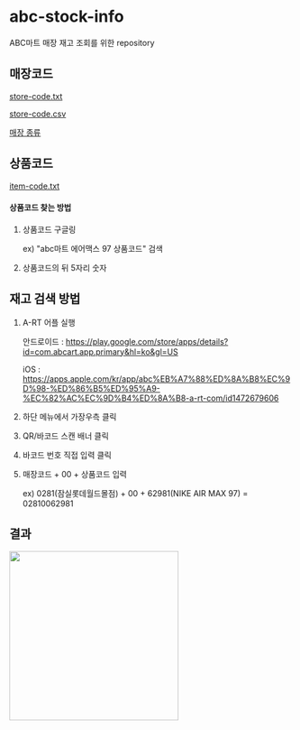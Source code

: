 # abc-stock-info

ABC마트 매장 재고 조회를 위한 repository

## 매장코드

[store-code.txt](https://github.com/ahn7157/abc-stock-info/blob/master/store-code.txt)

[store-code.csv](https://github.com/ahn7157/abc-stock-info/blob/master/store-code.csv)

[매장 종류](https://namu.wiki/w/ABC%EB%A7%88%ED%8A%B8#s-5)

## 상품코드

[item-code.txt](https://github.com/ahn7157/abc-stock-info/blob/master/item-code.md)

#### 상품코드 찾는 방법

1. 상품코드 구글링

   ex) "abc마트 에어맥스 97 상품코드" 검색

2. 상품코드의 뒤 5자리 숫자

## 재고 검색 방법

1. A-RT 어플 실행

   안드로이드 : <https://play.google.com/store/apps/details?id=com.abcart.app.primary&hl=ko&gl=US>

   iOS : <https://apps.apple.com/kr/app/abc%EB%A7%88%ED%8A%B8%EC%9D%98-%ED%86%B5%ED%95%A9-%EC%82%AC%EC%9D%B4%ED%8A%B8-a-rt-com/id1472679606>

2. 하단 메뉴에서 가장우측 클릭
3. QR/바코드 스캔 배너 클릭
4. 바코드 번호 직접 입력 클릭
5. 매장코드 + 00 + 상품코드 입력

   ex) 0281(잠실롯데월드몰점) + 00 + 62981(NIKE AIR MAX 97) = 02810062981

## 결과

<img src="https://user-images.githubusercontent.com/79561952/167447805-a5d0921c-ced6-4e39-91d5-22f908722a87.jpg" width="300">
